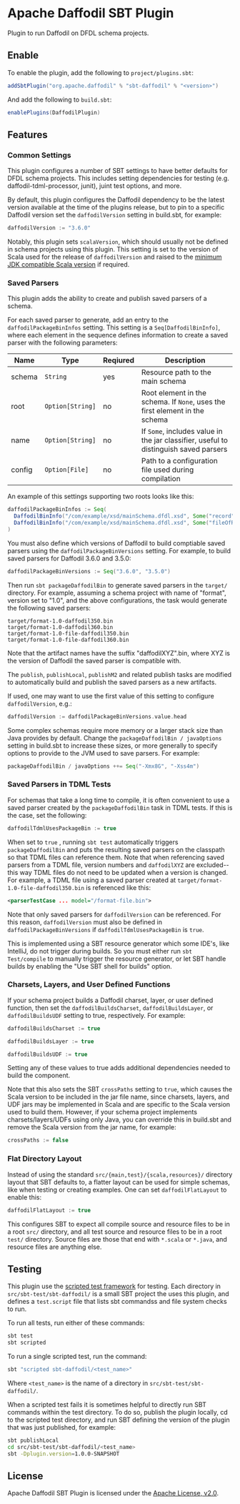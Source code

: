 <!--
  Licensed to the Apache Software Foundation (ASF) under one or more
  contributor license agreements.  See the NOTICE file distributed with
  this work for additional information regarding copyright ownership.
  The ASF licenses this file to You under the Apache License, Version 2.0
  (the "License"); you may not use this file except in compliance with
  the License.  You may obtain a copy of the License at

      http://www.apache.org/licenses/LICENSE-2.0

  Unless required by applicable law or agreed to in writing, software
  distributed under the License is distributed on an "AS IS" BASIS,
  WITHOUT WARRANTIES OR CONDITIONS OF ANY KIND, either express or implied.
  See the License for the specific language governing permissions and
  limitations under the License.
-->

# Apache Daffodil SBT Plugin

Plugin to run Daffodil on DFDL schema projects.

## Enable

To enable the plugin, add the following to `project/plugins.sbt`:

```scala
addSbtPlugin("org.apache.daffodil" % "sbt-daffodil" % "<version>")
```

And add the following to `build.sbt`:

```scala
enablePlugins(DaffodilPlugin)
```

## Features

### Common Settings

This plugin configures a number of SBT settings to have better defaults for
DFDL schema projects. This includes setting dependencies for testing (e.g.
daffodil-tdml-processor, junit), juint test options, and more.

By default, this plugin configures the Daffodil dependency to be the latest
version available at the time of the plugins release, but to pin to a specific
Daffodil version set the `daffodilVersion` setting in build.sbt, for example:

```scala
daffodilVersion := "3.6.0"
```

Notably, this plugin sets `scalaVersion`, which should usually not be defined
in schema projects using this plugin. This setting is set to the version of
Scala used for the release of `daffodilVersion` and raised to the [minimum JDK
compatible Scala version] if required.

### Saved Parsers

This plugin adds the ability to create and publish saved parsers of a schema.

For each saved parser to generate, add an entry to the
`daffodilPackageBinInfos` setting. This setting is a `Seq[DaffodilBinInfo]`,
where each element in the sequence defines information to create a saved parser
with the following parameters:

|Name    |Type             |Reqiured | Description |
|--------|-----------------|---------|-------------|
|schema  |`String`         |yes      |Resource path to the main schema |
|root    |`Option[String]` |no       |Root element in the schema. If `None`, uses the first element in the schema |
|name    |`Option[String]` |no       |If `Some`, includes value in the jar classifier, useful to distinguish saved parsers |
|config  |`Option[File]`   |no       |Path to a configuration file used during compilation |

An example of this settings supporting two roots looks like this:

```scala
daffodilPackageBinInfos := Seq(
  DaffodilBinInfo("/com/example/xsd/mainSchema.dfdl.xsd", Some("record"))
  DaffodilBinInfo("/com/example/xsd/mainSchema.dfdl.xsd", Some("fileOfRecords"), Some("file"))
)
```

You must also define which versions of Daffodil to build comptiable saved
parsers using the `daffodilPackageBinVersions` setting. For example, to build
saved parsers for Daffodil 3.6.0 and 3.5.0:

```scala
daffodilPackageBinVersions := Seq("3.6.0", "3.5.0")
```

Then run `sbt packageDaffodilBin` to generate saved parsers in the `target/`
directory. For example, assuming a schema project with name of "format",
version set to "1.0", and the above configurations, the task would generate the
following saved parsers:

```
target/format-1.0-daffodil350.bin
target/format-1.0-daffodil360.bin
target/format-1.0-file-daffodil350.bin
target/format-1.0-file-daffodil360.bin
```

Note that the artifact names have the suffix "daffodilXYZ".bin, where XYZ is
the version of Daffodil the saved parser is compatible with.

The `publish`, `publishLocal`, `publishM2` and related publish tasks are
modified to automatically build and publish the saved parsers as a new
artifacts.

If used, one may want to use the first value of this setting to configure
`daffodilVersion`, e.g.:

```scala
daffodilVersion := daffodilPackageBinVersions.value.head
```

Some complex schemas require more memory or a larger stack size than Java
provides by default. Change the `packageDaffodilBin / javaOptions` setting in
build.sbt to increase these sizes, or more generally to specify options to
provide to the JVM used to save parsers. For example:

```scala
packageDaffodilBin / javaOptions ++= Seq("-Xmx8G", "-Xss4m")
```

### Saved Parsers in TDML Tests

For schemas that take a long time to compile, it is often convenient to use a
saved parser created by the `packageDaffodilBin` task in TDML tests. If this
is the case, set the following:

```scala
daffodilTdmlUsesPackageBin := true
```

When set to `true` , running `sbt test` automatically triggers
`packageDaffodilBin` and puts the resulting saved parsers on the classpath so
that TDML files can reference them. Note that when referencing saved parsers
from a TDML file, version numbers and `daffodilXYZ` are excluded--this way TDML
files do not need to be updated when a version is changed. For example, a TDML
file using a saved parser created at `target/format-1.0-file-daffodil350.bin`
is referenced like this:

```xml
<parserTestCase ... model="/format-file.bin">
```

Note that only saved parsers for `daffodilVersion` can be referenced. For this
reason, `daffodilVersion` must also be defined in `daffodilPackageBinVersions`
if `daffodilTdmlUsesPackageBin` is `true`.

This is implemented using a SBT resource generator which some IDE's, like
IntelliJ, do not trigger during builds. So you must either run `sbt Test/compile`
to manually trigger the resource generator, or let SBT handle builds by
enabling the "Use SBT shell for builds" option.

### Charsets, Layers, and User Defined Functions

If your schema project builds a Daffodil charset, layer, or user defined
function, then set the `daffodilBuildsCharset`, `daffodilBuildsLayer`, or
`daffodilBuildsUDF` setting to true, respectively. For example:

```scala
daffodilBuildsCharset := true

daffodilBuildsLayer := true

daffodilBuildsUDF := true
```

Setting any of these values to true adds additional dependencies needed to
build the component.

Note that this also sets the SBT `crossPaths` setting to `true`, which causes
the Scala version to be included in the jar file name, since charsets, layers,
and UDF jars may be implemented in Scala and are specific to the Scala version
used to build them. However, if your schema project implements
charsets/layers/UDFs using only Java, you can override this in build.sbt and
remove the Scala version from the jar name, for example:

```scala
crossPaths := false
```

### Flat Directory Layout

Instead of using the standard `src/{main,test}/{scala,resources}/` directory
layout that SBT defaults to, a flatter layout can be used for simple schemas,
like when testing or creating examples. One can set `daffodilFlatLayout` to
enable this:

```scala
daffodilFlatLayout := true
```

This configures SBT to expect all compile source and resource files to be in a
root `src/` directory, and all test source and resource files to be in a root
`test/` directory. Source files are those that end with `*.scala` or `*.java`,
and resource files are anything else.

## Testing

This plugin use the [scripted test framework] for testing. Each directory in
`src/sbt-test/sbt-daffodil/` is a small SBT project the uses this plugin, and
defines a `test.script` file that lists sbt commandss and file system checks to
run.

To run all tests, run either of these commands:

```bash
sbt test
sbt scripted
```

To run a single scripted test, run the command:

```bash
sbt "scripted sbt-daffodil/<test_name>"
```

Where `<test_name>` is the name of a directory in `src/sbt-test/sbt-daffodil/`.

When a scripted test fails it is sometimes helpful to directly run SBT commands
within the test directory. To do so, publish the plugin locally, cd to the
scripted test directory, and run SBT defining the version of the plugin that
was just published, for example:

```bash
sbt publishLocal
cd src/sbt-test/sbt-daffodil/<test_name>
sbt -Dplugin.version=1.0.0-SNAPSHOT
```

## License

Apache Daffodil SBT Plugin is licensed under the [Apache License, v2.0].

[Apache License, v2.0]: https://www.apache.org/licenses/LICENSE-2.0
[scripted test framework]: https://www.scala-sbt.org/1.x/docs/Testing-sbt-plugins.html
[minimum JDK compatible Scala version]: https://docs.scala-lang.org/overviews/jdk-compatibility/overview.html
